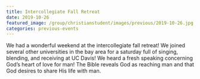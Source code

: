 ```yaml
---
title: Intercollegiate Fall Retreat 
date: 2019-10-26    
featured_image: /group/christianstudent/images/previous/2019-10-26.jpg
categories: previous-events
---
```

We had a wonderful weekend at the intercollegiate fall retreat! We joined several other universities in the bay area for a saturday full of singing, blending, and receiving at UC Davis! We heard a fresh speaking concerning God’s heart of love for man! The Bible reveals God as reaching man and that God desires to share His life with man.